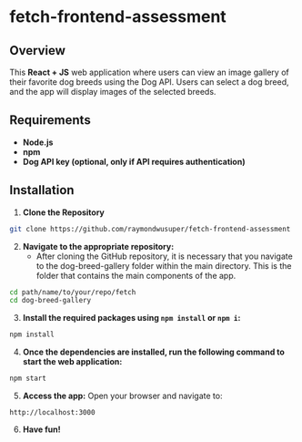 # fetch-frontend-assessment
## Overview
This **React + JS** web application where users can view an image gallery of their favorite dog breeds using the Dog API. Users can select a dog breed, and the app will display images of the selected breeds.

## Requirements
- **Node.js**
- **npm**
- **Dog API key (optional, only if API requires authentication)**

## Installation
1. **Clone the Repository**
```bash
git clone https://github.com/raymondwusuper/fetch-frontend-assessment
```
2. **Navigate to the appropriate repository:**
   - After cloning the GitHub repository, it is necessary that you navigate to the dog-breed-gallery folder within the main directory. This is the folder that contains the main components of the app.
```bash
cd path/name/to/your/repo/fetch
cd dog-breed-gallery
```
3. **Install the required packages using `npm install` or `npm i`:**
```bash
npm install
```
4. **Once the dependencies are installed, run the following command to start the web application:**
```bash
npm start
```
5. **Access the app:** Open your browser and navigate to:
```
http://localhost:3000
```
6. **Have fun!**
